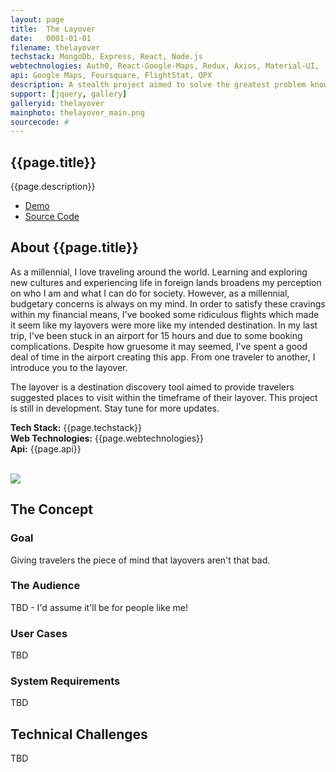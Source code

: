 ```yaml
---
layout: page
title:  The Layover
date:   0001-01-01
filename: thelayover
techstack: MongoDb, Express, React, Node.js
webtechnologies: Auth0, React-Google-Maps, Redux, Axios, Material-UI,
api: Google Maps, Foursquare, FlightStat, QPX
description: A stealth project aimed to solve the greatest problem known to travelers' all across the globe - the layover. Stay in touch for more updates on the project.
support: [jquery, gallery]
galleryid: thelayover
mainphoto: thelayover_main.png
sourcecode: #
---
```


<!-- Intro -->
<section id="intro" class="wrapper style1 fade-up">
  <img style="position: absolute; background: rgba(0, 0, 0, .5); min-width: 100%; height: auto" src="{{site.baseurl}}images/thelayover_main.png"  alt="" data-position="center center" />
	<div class="inner">
		<h1>{{page.title}}</h1>
		<p>{{page.description}}</p>
		<ul class="actions">
			<li><a href="#" class="button disabled" >Demo</a></li>
      <li><a href="{{page.sourcecode}}" class="button disabled">Source Code</a></li>
		</ul>
	</div>
</section>

<section id="one" class="wrapper style2 fade-up spotlights">
	<section>
		<div class="content">
			<div class="inner">
				<h2>About {{page.title}}</h2>
				<div>
					<p>
            As a millennial, I love traveling around the world. Learning and exploring new cultures and experiencing life in foreign lands broadens my perception on who I am and what I can do for society. However, as a millennial, budgetary concerns is always on my mind. In order to satisfy these cravings within my financial means, I've booked some ridiculous flights which made it seem like my layovers were more like my intended destination. In my last trip, I've been stuck in an airport for 15 hours and due to some booking complications. Despite how gruesome it may seemed, I've spent a good deal of time in the airport creating this app. From one traveler to another, I introduce you to the layover.
          </p>
          <p>
            The layover is a destination discovery tool aimed to provide travelers suggested places to visit within the timeframe of their layover. This project is still in development. Stay tune for more updates.
          </p>
          <p>
            <b>Tech Stack:</b> {{page.techstack}} <br>
            <b>Web Technologies:</b> {{page.webtechnologies}} <br>
            <b>Api:</b> {{page.api}}
          </p>
					<br>
				</div>
			</div>
		</div>
    <div class="content">
      <div class="inner">
        <img data-position="center center" src="https://s-media-cache-ak0.pinimg.com/originals/cc/c8/26/ccc826e92e846ae5d138dd26aabc93e1.jpg" />
      </div>
    </div>
	</section>
</section>

<section id="two" class="wrapper style3 fade-up">
	<div class="inner">
		<h2>The Concept</h2>
    <h3>Goal</h3>
    <p>Giving travelers the piece of mind that layovers aren't that bad. </p>
    <h3>The Audience</h3>
    <p>TBD - I'd assume it'll be for people like me!</p>
		<div class="features">
      <section>
				<span class="icon major fa-user"></span>
				<h3>User Cases</h3>
        <p>TBD</p>
			</section>
			<section>
				<span class="icon major fa-code"></span>
				<h3>System Requirements</h3>
        <p>TBD</p>
			</section>
		</div>
	</div>
</section>

<section id="three" class="wrapper style1 fade-up spotlights">
	<section>
		<div class="content">
			<div class="inner">
				<h2>Technical Challenges</h2>
				<div>
          TBD
				</div>
			</div>
		</div>
	</section>
</section>
